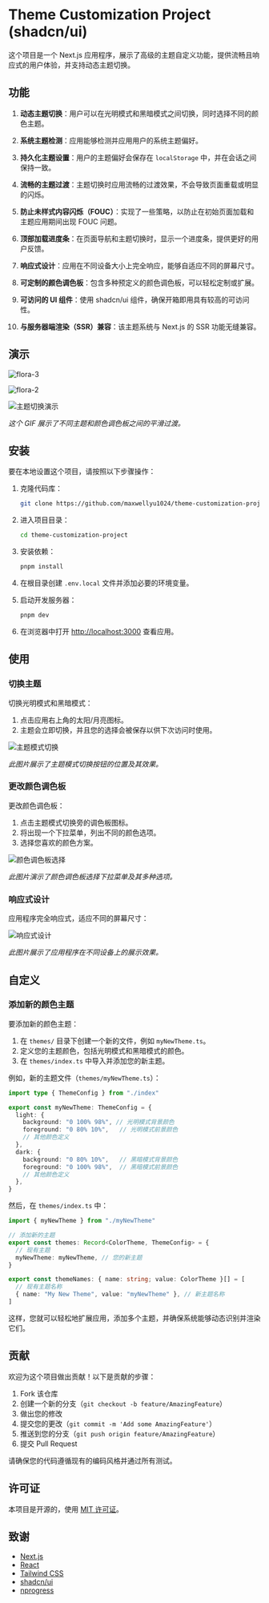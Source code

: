 # Theme Customization Project (shadcn/ui)

这个项目是一个 Next.js 应用程序，展示了高级的主题自定义功能，提供流畅且响应式的用户体验，并支持动态主题切换。

## 功能

1. **动态主题切换**：用户可以在光明模式和黑暗模式之间切换，同时选择不同的颜色主题。

2. **系统主题检测**：应用能够检测并应用用户的系统主题偏好。

3. **持久化主题设置**：用户的主题偏好会保存在 `localStorage` 中，并在会话之间保持一致。

4. **流畅的主题过渡**：主题切换时应用流畅的过渡效果，不会导致页面重载或明显的闪烁。

5. **防止未样式内容闪烁（FOUC）**：实现了一些策略，以防止在初始页面加载和主题应用期间出现 FOUC 问题。

6. **顶部加载进度条**：在页面导航和主题切换时，显示一个进度条，提供更好的用户反馈。

7. **响应式设计**：应用在不同设备大小上完全响应，能够自适应不同的屏幕尺寸。

8. **可定制的颜色调色板**：包含多种预定义的颜色调色板，可以轻松定制或扩展。

9. **可访问的 UI 组件**：使用 shadcn/ui 组件，确保开箱即用具有较高的可访问性。

10. **与服务器端渲染（SSR）兼容**：该主题系统与 Next.js 的 SSR 功能无缝兼容。

## 演示
![flora-3](https://github.com/user-attachments/assets/ff80a564-b651-40f9-b8a0-be8346e7f08f)

![flora-2](https://github.com/user-attachments/assets/aef5f708-c2b0-4a76-9ff1-03e57a43625c)

![主题切换演示](screenshot/theme-switching-demo.gif)

*这个 GIF 展示了不同主题和颜色调色板之间的平滑过渡。*

## 安装

要在本地设置这个项目，请按照以下步骤操作：

1. 克隆代码库：
   ```bash
   git clone https://github.com/maxwellyu1024/theme-customization-project.git
   ```

2. 进入项目目录：
   ```bash
   cd theme-customization-project
   ```

3. 安装依赖：
   ```bash
   pnpm install
   ```

4. 在根目录创建 `.env.local` 文件并添加必要的环境变量。

5. 启动开发服务器：
   ```bash
   pnpm dev
   ```

6. 在浏览器中打开 [http://localhost:3000](http://localhost:3000) 查看应用。

## 使用

### 切换主题

切换光明模式和黑暗模式：

1. 点击应用右上角的太阳/月亮图标。
2. 主题会立即切换，并且您的选择会被保存以供下次访问时使用。

![主题模式切换](screenshot/theme-mode-switching.png)

*此图片展示了主题模式切换按钮的位置及其效果。*

### 更改颜色调色板

更改颜色调色板：

1. 点击主题模式切换旁的调色板图标。
2. 将出现一个下拉菜单，列出不同的颜色选项。
3. 选择您喜欢的颜色方案。

![颜色调色板选择](screenshot/color-palette-selection.png)

*此图片演示了颜色调色板选择下拉菜单及其多种选项。*

### 响应式设计

应用程序完全响应式，适应不同的屏幕尺寸：

![响应式设计](screenshot/responsive-design.png)

*此图片展示了应用程序在不同设备上的展示效果。*

## 自定义

### 添加新的颜色主题

要添加新的颜色主题：

1. 在 `themes/` 目录下创建一个新的文件，例如 `myNewTheme.ts`。
2. 定义您的主题颜色，包括光明模式和黑暗模式的颜色。
3. 在 `themes/index.ts` 中导入并添加您的新主题。

例如，新的主题文件（`themes/myNewTheme.ts`）：

```typescript
import type { ThemeConfig } from "./index"

export const myNewTheme: ThemeConfig = {
  light: {
    background: "0 100% 98%", // 光明模式背景颜色
    foreground: "0 80% 10%",   // 光明模式前景颜色
    // 其他颜色定义
  },
  dark: {
    background: "0 80% 10%",   // 黑暗模式背景颜色
    foreground: "0 100% 98%",  // 黑暗模式前景颜色
    // 其他颜色定义
  },
}
```

然后，在 `themes/index.ts` 中：

```typescript
import { myNewTheme } from "./myNewTheme"

// 添加新的主题
export const themes: Record<ColorTheme, ThemeConfig> = {
  // 现有主题
  myNewTheme: myNewTheme, // 您的新主题
}

export const themeNames: { name: string; value: ColorTheme }[] = [
  // 现有主题名称
  { name: "My New Theme", value: "myNewTheme" }, // 新主题名称
]
```

这样，您就可以轻松地扩展应用，添加多个主题，并确保系统能够动态识别并渲染它们。

## 贡献

欢迎为这个项目做出贡献！以下是贡献的步骤：

1. Fork 该仓库
2. 创建一个新的分支（`git checkout -b feature/AmazingFeature`）
3. 做出您的修改
4. 提交您的更改（`git commit -m 'Add some AmazingFeature'`）
5. 推送到您的分支（`git push origin feature/AmazingFeature`）
6. 提交 Pull Request

请确保您的代码遵循现有的编码风格并通过所有测试。

## 许可证

本项目是开源的，使用 [MIT 许可证](LICENSE)。

## 致谢

- [Next.js](https://nextjs.org/)
- [React](https://reactjs.org/)
- [Tailwind CSS](https://tailwindcss.com/)
- [shadcn/ui](https://ui.shadcn.com/)
- [nprogress](https://ricostacruz.com/nprogress/)
